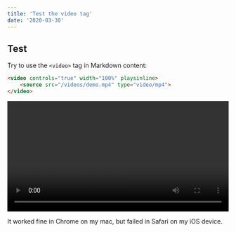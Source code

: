 ```yaml
---
title: 'Test the video tag'
date: '2020-03-30'
---
```


## Test

Try to use the `<video>` tag in Markdown content:

```HTML
<video controls="true" width="100%" playsinline>
    <source src="/videos/demo.mp4" type="video/mp4">
</video>
```

<video controls="true" width="100%" playsinline>
    <source src="/videos/demo.mp4" type="video/mp4">
</video>

It worked fine in Chrome on my mac, but failed in Safari on my iOS device.

